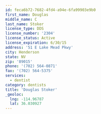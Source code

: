```yaml
---
id: feca6b72-7682-4fd4-a94e-6fa99903e9b0
first_name: Douglas
middle_name: C
last_name: Stoker
license_type: DDS
license_number: '2304'
license_status: Active
license_expiration: 6/30/15
address: '51 E Lake Mead Pkwy'
city: Henderson
state: NV
zip: '89015'
phone: '(702) 564-0871'
fax: '(702) 564-5375'
services:
  - dentist
category: dentists
title: 'Douglas Stoker'
_geoloc:
  lng: -114.96787
  lat: 36.030927
---
```

